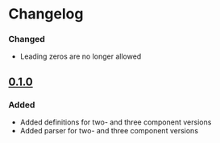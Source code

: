 # Changelog

[0.2.0]: https://github.com/foresterre/version-number/releases/tag/v0.2.0

### Changed

* Leading zeros are no longer allowed

## [0.1.0]

### Added

* Added definitions for two- and three component versions
* Added parser for two- and three component versions

[0.1.0]: https://github.com/foresterre/version-number/releases/tag/v0.1.0


